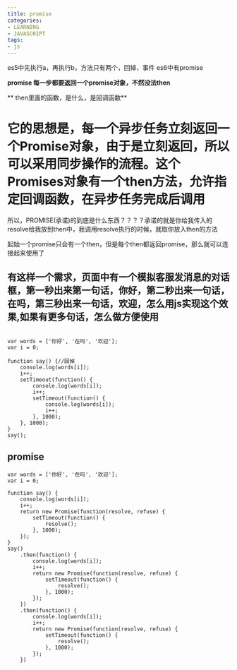 ```yaml
---
title: promise
categories: 
- LEARNING
- JAVASCRIPT
tags:
- js
---
```


es5中先执行a，再执行b，方法只有两个，回掉，事件
es6中有promise

**promise 每一步都要返回一个promise对象，不然没法then**

** then里面的函数，是什么，是回调函数**

# 它的思想是，每一个异步任务立刻返回一个Promise对象，由于是立刻返回，所以可以采用同步操作的流程。这个Promises对象有一个then方法，允许指定回调函数，在异步任务完成后调用

所以，PROMISE(承诺)的到底是什么东西？？？？承诺的就是你给我传入的resolve给我放到then中，我调用resolve执行的时候，就取你放入then的方法

起始一个promise只会有一个then，但是每个then都返回promise，那么就可以连接起来使用了



## 有这样一个需求，页面中有一个模拟客服发消息的对话框，第一秒出来第一句话，你好，第二秒出来一句话，在吗，第三秒出来一句话，欢迎，怎么用js实现这个效果,如果有更多句话，怎么做方便使用

```

var words = ['你好', '在吗', '欢迎'];
var i = 0;

function say() {//回掉
    console.log(words[i]);
    i++;
    setTimeout(function() {
        console.log(words[i]);
        i++;
        setTimeout(function() {
            console.log(words[i]);
            i++;
        }, 1000);
    }, 1000);
}
say();
```

## promise

```
var words = ['你好', '在吗', '欢迎'];
var i = 0;

function say() {
    console.log(words[i]);
    i++;
    return new Promise(function(resolve, refuse) {
        setTimeout(function() {
            resolve();
        }, 1000);
    });
}
say()
    .then(function() {
        console.log(words[i]);
        i++;
        return new Promise(function(resolve, refuse) {
            setTimeout(function() {
                resolve();
            }, 1000);
        });
    })
    .then(function() {
        console.log(words[i]);
        i++;
        return new Promise(function(resolve, refuse) {
            setTimeout(function() {
                resolve();
            }, 1000);
        });
    })
```
